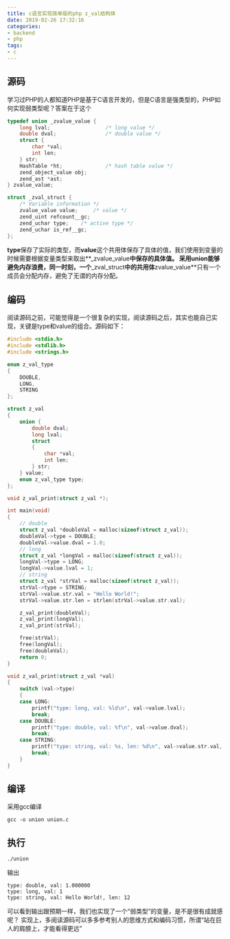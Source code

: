 ```yaml
---
title: c语言实现简单版的php z_val结构体
date: 2019-02-26 17:32:16
categories:
- backend
- php
tags:
- c
---
```


## 源码

学习过PHP的人都知道PHP是基于C语言开发的，但是C语言是强类型的，PHP如何实现弱类型呢？答案在于这个

```c
typedef union _zvalue_value {
	long lval;					/* long value */
	double dval;				/* double value */
	struct {
		char *val;
		int len;
	} str;
	HashTable *ht;				/* hash table value */
	zend_object_value obj;
	zend_ast *ast;
} zvalue_value;

struct _zval_struct {
	/* Variable information */
	zvalue_value value;		/* value */
	zend_uint refcount__gc;
	zend_uchar type;	/* active type */
	zend_uchar is_ref__gc;
};
```

**type**保存了实际的类型，而**value**这个共用体保存了具体的值，我们使用到变量的时候需要根据变量类型来取出**_zvalue_value**中保存的具体值。
采用union能够避免内存浪费，同一时刻，一个**_zval_struct**中的共用体**zvalue_value**只有一个成员会分配内存，避免了无谓的内存分配。

## 编码

阅读源码之前，可能觉得是一个很复杂的实现，阅读源码之后，其实也能自己实现，关键是type和value的组合。源码如下：

```c
#include <stdio.h>
#include <stdlib.h>
#include <strings.h>

enum z_val_type
{
    DOUBLE,
    LONG,
    STRING
};

struct z_val
{
    union {
        double dval;
        long lval;
        struct
        {
            char *val;
            int len;
        } str;
    } value;
    enum z_val_type type;
};

void z_val_print(struct z_val *);

int main(void)
{
    // double
    struct z_val *doubleVal = malloc(sizeof(struct z_val));
    doubleVal->type = DOUBLE;
    doubleVal->value.dval = 1.0;
    // long
    struct z_val *longVal = malloc(sizeof(struct z_val));
    longVal->type = LONG;
    longVal->value.lval = 1;
    // string
    struct z_val *strVal = malloc(sizeof(struct z_val));
    strVal->type = STRING;
    strVal->value.str.val = "Hello World!";
    strVal->value.str.len = strlen(strVal->value.str.val);

    z_val_print(doubleVal);
    z_val_print(longVal);
    z_val_print(strVal);

    free(strVal);
    free(longVal);
    free(doubleVal);
    return 0;
}

void z_val_print(struct z_val *val)
{
    switch (val->type)
    {
    case LONG:
        printf("type: long, val: %ld\n", val->value.lval);
        break;
    case DOUBLE:
        printf("type: double, val: %f\n", val->value.dval);
        break;
    case STRING:
        printf("type: string, val: %s, len: %d\n", val->value.str.val, val->value.str.len);
        break;
    }
}
```

## 编译
采用gcc编译

```
gcc -o union union.c
```

## 执行

```
./union
```

输出

```
type: double, val: 1.000000
type: long, val: 1
type: string, val: Hello World!, len: 12
```

可以看到输出跟预期一样，我们也实现了一个“弱类型”的变量，是不是很有成就感呢？
实现上，多阅读源码可以多多参考别人的思维方式和编码习惯，所谓“站在巨人的肩膀上，才能看得更远”
